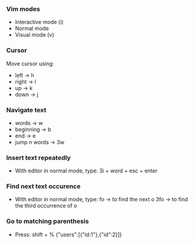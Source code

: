 ### Vim modes
  - Interactive mode (i)
  - Normal mode
  - Visual mode (v)

### Cursor
Move cursor using:
  - left -> h
  - right -> l 
  - up -> k
  - down -> j

### Navigate text
  - words -> w
  - beginning -> b
  - end -> e
  - jump n words -> 3w

### Insert text repeatedly
  -  With editor in normal mode, type: 
     3i + word + esc + enter

### Find next text occurence
  -  With editor in normal mode, type:
     fo -> to find the next o
     3fo -> to find the third occurrence of o

### Go to matching parenthesis
  - Press: shift + %
   {"users":[{"id:1"},{"id":2}]}
